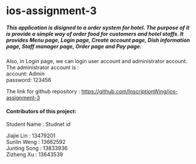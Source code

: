 # ios-assignment-3  
##### This application is disigned to a order system for hotel. The purpose of it is provide a simple way of order food for customers and hotel staffs. It provides Menu page, Login page, Create account page, Dish information page, Staff manager page, Order page and Pay page.    
Also, in Login page, we can login user account and administrator account. <br> The administrator account is :  <br> account: Admin  <br> password: 123456

The link for github repository : https://github.com/InscriptionWing/ios-assignment-3   
  
#### Contributors of this project:
Student Name : Studnet id   
  
Jiajie Lin   :  13479201  
Sunlin Weng  :  13662592  
Junting Song :  13833936   
Zizheng Xu   :  13643539   
